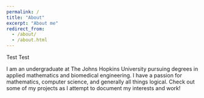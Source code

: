 ```yaml
---
permalink: /
title: "About"
excerpt: "About me"
redirect_from: 
  - /about/
  - /about.html
---
```


Test Test

I am an undergraduate at The Johns Hopkins University pursuing degrees in applied mathematics and biomedical engineering. I have a passion for mathematics, computer science, and generally all things logical. Check out some of my projects as I attempt to document my interests and work!